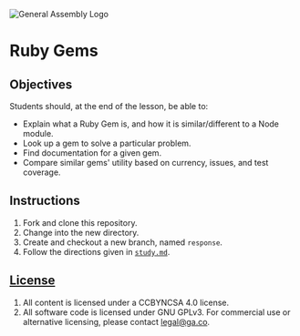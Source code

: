 ![General Assembly Logo](http://i.imgur.com/ke8USTq.png)

# Ruby Gems

## Objectives

Students should, at the end of the lesson, be able to:

-   Explain what a Ruby Gem is, and how it is similar/different to a Node module.
-   Look up a gem to solve a particular problem.
-   Find documentation for a given gem.
-   Compare similar gems' utility based on currency, issues, and test coverage.

## Instructions

1.  Fork and clone this repository.
1.  Change into the new directory.
1.  Create and checkout a new branch, named `response`.
1.  Follow the directions given in [`study.md`](study.md).

## [License](LICENSE)

1.  All content is licensed under a CC­BY­NC­SA 4.0 license.
1.  All software code is licensed under GNU GPLv3. For commercial use or alternative
licensing, please contact legal@ga.co.

